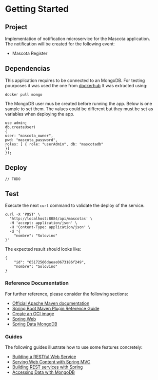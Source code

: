 # Getting Started

## Project

Implementation of notification microservice for the Mascota application.
The notification will be created for the following event:
- Mascota Register


## Dependencias
This application requires to be connected to an MongoDB.
For testing pourposes it was used the one from
[dockerhub](https://hub.docker.com/_/mongo)
It was extracted using: 
```shell
docker pull mongo
```
The MongoDB user mus be created before running the app. Below is one sample to set them. The values could be different but they must be set as variables when deploying the app.
```shell
use admin;
db.createUser(
{
user: "mascota_owner",
pwd: "mascota_password",
roles: [ { role: "userAdmin", db: "mascotadb"
}]
});
```

## Deploy

`// TODO `

## Test

Execute the next `curl` command to validate the deploy of the service. 
```shell
curl -X 'POST' \
  'http://localhost:8084/api/mascotas' \
  -H 'accept: application/json' \
  -H 'Content-Type: application/json' \
  -d '{
    "nombre": "Solovino"
}'
```

The expected result should looks like:

```
{
    "id": "65172566daeae0673186f249",
    "nombre": "Solovino"
}
```
 
### Reference Documentation
For further reference, please consider the following sections:

* [Official Apache Maven documentation](https://maven.apache.org/guides/index.html)
* [Spring Boot Maven Plugin Reference Guide](https://docs.spring.io/spring-boot/docs/2.7.15/maven-plugin/reference/html/)
* [Create an OCI image](https://docs.spring.io/spring-boot/docs/2.7.15/maven-plugin/reference/html/#build-image)
* [Spring Web](https://docs.spring.io/spring-boot/docs/2.7.15/reference/htmlsingle/index.html#web)
* [Spring Data MongoDB](https://docs.spring.io/spring-boot/docs/2.7.15/reference/htmlsingle/index.html#data.nosql.mongodb)

### Guides
The following guides illustrate how to use some features concretely:

* [Building a RESTful Web Service](https://spring.io/guides/gs/rest-service/)
* [Serving Web Content with Spring MVC](https://spring.io/guides/gs/serving-web-content/)
* [Building REST services with Spring](https://spring.io/guides/tutorials/rest/)
* [Accessing Data with MongoDB](https://spring.io/guides/gs/accessing-data-mongodb/)
